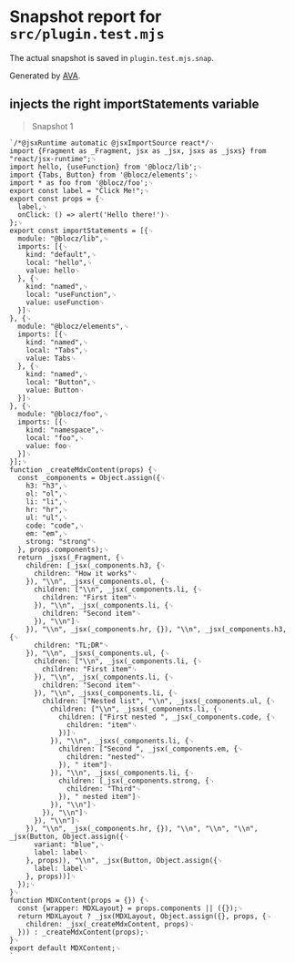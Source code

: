 # Snapshot report for `src/plugin.test.mjs`

The actual snapshot is saved in `plugin.test.mjs.snap`.

Generated by [AVA](https://avajs.dev).

## injects the right importStatements variable

> Snapshot 1

    `/*@jsxRuntime automatic @jsxImportSource react*/␊
    import {Fragment as _Fragment, jsx as _jsx, jsxs as _jsxs} from "react/jsx-runtime";␊
    import hello, {useFunction} from '@blocz/lib';␊
    import {Tabs, Button} from '@blocz/elements';␊
    import * as foo from '@blocz/foo';␊
    export const label = "Click Me!";␊
    export const props = {␊
      label,␊
      onClick: () => alert('Hello there!')␊
    };␊
    export const importStatements = [{␊
      module: "@blocz/lib",␊
      imports: [{␊
        kind: "default",␊
        local: "hello",␊
        value: hello␊
      }, {␊
        kind: "named",␊
        local: "useFunction",␊
        value: useFunction␊
      }]␊
    }, {␊
      module: "@blocz/elements",␊
      imports: [{␊
        kind: "named",␊
        local: "Tabs",␊
        value: Tabs␊
      }, {␊
        kind: "named",␊
        local: "Button",␊
        value: Button␊
      }]␊
    }, {␊
      module: "@blocz/foo",␊
      imports: [{␊
        kind: "namespace",␊
        local: "foo",␊
        value: foo␊
      }]␊
    }];␊
    function _createMdxContent(props) {␊
      const _components = Object.assign({␊
        h3: "h3",␊
        ol: "ol",␊
        li: "li",␊
        hr: "hr",␊
        ul: "ul",␊
        code: "code",␊
        em: "em",␊
        strong: "strong"␊
      }, props.components);␊
      return _jsxs(_Fragment, {␊
        children: [_jsx(_components.h3, {␊
          children: "How it works"␊
        }), "\\n", _jsxs(_components.ol, {␊
          children: ["\\n", _jsx(_components.li, {␊
            children: "First item"␊
          }), "\\n", _jsx(_components.li, {␊
            children: "Second item"␊
          }), "\\n"]␊
        }), "\\n", _jsx(_components.hr, {}), "\\n", _jsx(_components.h3, {␊
          children: "TL;DR"␊
        }), "\\n", _jsxs(_components.ul, {␊
          children: ["\\n", _jsx(_components.li, {␊
            children: "First item"␊
          }), "\\n", _jsx(_components.li, {␊
            children: "Second item"␊
          }), "\\n", _jsxs(_components.li, {␊
            children: ["Nested list", "\\n", _jsxs(_components.ul, {␊
              children: ["\\n", _jsxs(_components.li, {␊
                children: ["First nested ", _jsx(_components.code, {␊
                  children: "item"␊
                })]␊
              }), "\\n", _jsxs(_components.li, {␊
                children: ["Second ", _jsx(_components.em, {␊
                  children: "nested"␊
                }), " item"]␊
              }), "\\n", _jsxs(_components.li, {␊
                children: [_jsx(_components.strong, {␊
                  children: "Third"␊
                }), " nested item"]␊
              }), "\\n"]␊
            }), "\\n"]␊
          }), "\\n"]␊
        }), "\\n", _jsx(_components.hr, {}), "\\n", "\\n", "\\n", _jsx(Button, Object.assign({␊
          variant: "blue",␊
          label: label␊
        }, props)), "\\n", _jsx(Button, Object.assign({␊
          label: label␊
        }, props))]␊
      });␊
    }␊
    function MDXContent(props = {}) {␊
      const {wrapper: MDXLayout} = props.components || ({});␊
      return MDXLayout ? _jsx(MDXLayout, Object.assign({}, props, {␊
        children: _jsx(_createMdxContent, props)␊
      })) : _createMdxContent(props);␊
    }␊
    export default MDXContent;␊
    `
